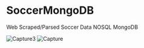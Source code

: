 # SoccerMongoDB
Web Scraped/Parsed Soccer Data NOSQL MongoDB

![Capture3](https://user-images.githubusercontent.com/62077185/106338702-7853b180-6262-11eb-9ac3-43b254297ffc.JPG)
![Capture](https://user-images.githubusercontent.com/62077185/106338703-78ec4800-6262-11eb-9d58-3aa36713d6ff.JPG)

